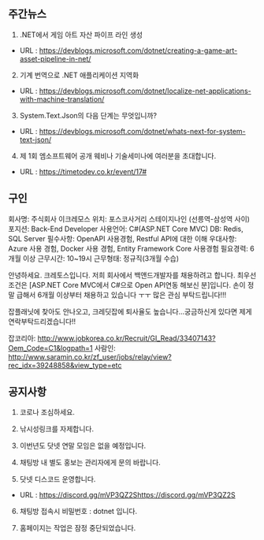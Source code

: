 ## 주간뉴스
1) .NET에서 게임 아트 자산 파이프 라인 생성
 - URL : https://devblogs.microsoft.com/dotnet/creating-a-game-art-asset-pipeline-in-net/
 
 
2) 기계 번역으로 .NET 애플리케이션 지역화
 - URL : https://devblogs.microsoft.com/dotnet/localize-net-applications-with-machine-translation/
 
3) System.Text.Json의 다음 단계는 무엇입니까?
 - URL : https://devblogs.microsoft.com/dotnet/whats-next-for-system-text-json/
 
 4) 제 1회 엠소프트웨어 공개 웨비나 기술세미나에 여러분을 초대합니다.
 - URL : https://timetodev.co.kr/event/17#
 
## 구인 
회사명: 주식회사 이크레모스
위치: 포스코사거리 스테이지나인 (선릉역-삼성역 사이)
포지션: Back-End Developer
사용언어: C#(ASP.NET Core MVC)
DB: Redis, SQL Server
필수사항: OpenAPI 사용경험, Restful API에 대한 이해
우대사항: Azure 사용 경험, Docker 사용 경험, Entity Framework Core 사용경험
필요경력: 6개월 이상
근무시간: 10~19시
근무형태: 정규직(3개월 수습)

안녕하세요. 크레토스입니다.
저희 회사에서 백앤드개발자를 채용하려고 합니다.
최우선 조건은 [ASP.NET Core MVC에서 C#으로 Open API연동 해보신 분]입니다.
손이 정말 급해서 6개월 이상부터 채용하고 있습니다 ㅜㅜ
많은 관심 부탁드립니다!!!

잡플래닛에 찾아도 안나오고, 크레딧잡에 퇴사율도 높습니다...궁금하신게 있다면 제게 연락부탁드리겠습니다!!

잡코리아: http://www.jobkorea.co.kr/Recruit/GI_Read/33407143?Oem_Code=C1&logpath=1
사람인: http://www.saramin.co.kr/zf_user/jobs/relay/view?rec_idx=39248858&view_type=etc

## 공지사항

1) 코로나 조심하세요.

2) 낚시성링크를 자제합니다.

3) 이번년도 닷넷 연말 모임은 없을 예정입니다. 

4) 채팅방 내 별도 홍보는 관리자에게 문의 바랍니다.

5) 닷넷 디스코드 운영합니다.
- URL : https://discord.gg/mVP3QZ2Shttps://discord.gg/mVP3QZ2S

6) 채팅방 접속시 비밀번호 : dotnet 입니다.

7) 홈페이지는 작업은 잠정 중단되었습니다.

